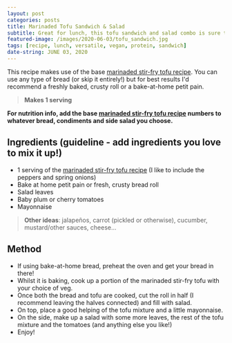 ```yaml
---
layout: post
categories: posts
title: Marinaded Tofu Sandwich & Salad 
subtitle: Great for lunch, this tofu sandwich and salad combo is sure to hit the spot!
featured-image: /images/2020-06-03/tofu_sandwich.jpg
tags: [recipe, lunch, versatile, vegan, protein, sandwich]
date-string: JUNE 03, 2020
---
```


This recipe makes use of the base [marinaded stir-fry tofu recipe](./2020-06-03-marinaded-tofu.html). You can use any type of bread (or skip it entirely!) but for best results I'd recommend a freshly baked, crusty roll or a bake-at-home petit pain.

>**Makes 1 serving**

**For nutrition info, add the base [marinaded stir-fry tofu recipe](./2020-06-03-marinaded-tofu.html) numbers to whatever bread, condiments and side salad you choose.**

## Ingredients (guideline - add ingredients you love to mix it up!)

- 1 serving of the [marinaded stir-fry tofu recipe](./2020-06-03-marinaded-tofu.html) (I like to include the peppers and spring onions)
- Bake at home petit pain or fresh, crusty bread roll
- Salad leaves
- Baby plum or cherry tomatoes
- Mayonnaise

>**Other ideas**: jalapeños, carrot (pickled or otherwise), cucumber, mustard/other sauces, cheese...

## Method

- If using bake-at-home bread, preheat the oven and get your bread in there!
- Whilst it is baking, cook up a portion of the marinaded stir-fry tofu with your choice of veg.
- Once both the bread and tofu are cooked, cut the roll in half (I recommend leaving the halves connected) and fill with salad.
- On top, place a good helping of the tofu mixture and a little mayonnaise.
- On the side, make up a salad with some more leaves, the rest of the tofu mixture and the tomatoes (and anything else you like!)
- Enjoy!
